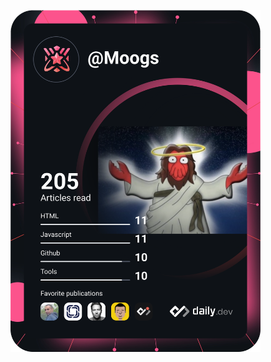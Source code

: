 <a href="https://github.com/romeomaryns"><img src="https://github.com/romeomaryns/romeomaryns/blob/main/devcard.svg" width="400" alt="Romeo's Dev Card"/></a>
